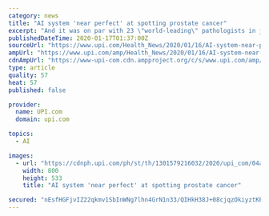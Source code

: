 ```yaml
---
category: news
title: "AI system 'near perfect' at spotting prostate cancer"
excerpt: "And it was on par with 23 \"world-leading\" pathologists in judging the severity of prostate tumors. No one is suggesting computers should replace doctors. But some researchers do think AI technology could improve the accuracy and efficiency of medical diagnoses. Typically, it works like this: Researchers develop an algorithm using \"deep learning ..."
publishedDateTime: 2020-01-17T01:37:00Z
sourceUrl: "https://www.upi.com/Health_News/2020/01/16/AI-system-near-perfect-at-spotting-prostate-cancer/1301579216032/"
ampUrl: "https://www.upi.com/amp/Health_News/2020/01/16/AI-system-near-perfect-at-spotting-prostate-cancer/1301579216032/"
cdnAmpUrl: "https://www-upi-com.cdn.ampproject.org/c/s/www.upi.com/amp/Health_News/2020/01/16/AI-system-near-perfect-at-spotting-prostate-cancer/1301579216032/"
type: article
quality: 57
heat: 57
published: false

provider:
  name: UPI.com
  domain: upi.com

topics:
  - AI

images:
  - url: "https://cdnph.upi.com/ph/st/th/1301579216032/2020/upi_com/04ad592fc35a60e3324448e1eda10bf3/v1.5/AI-system-near-perfect-at-spotting-prostate-cancer.jpg?lg=2"
    width: 800
    height: 533
    title: "AI system 'near perfect' at spotting prostate cancer"

secured: "nEsfHGFjvIZ22qkmv1SbInWNg7lhn4GrN1n33/QIHkH38J+08cjqzOkiyztKPopg1ZLZAUHl4c1b2WnRpnqp2t6lCalSWcDt5AnPqO5v1K/uzjXmcqhOAI8SEO4xAesYEAnPaBTeodxL75GN+ODt2xsgtGTqJ4nW6Qu6NCt7r0pZN0Ug+8cbPOAT7S/H7aMmCDx3axfKPuJkx83MFwVPAjsxeIIRbB9fWBKIaeXFgr8P09u6uTyu6MItWrHIrU7t1Z/FHLYw53zUtY4VYZY0n2WVNMkhfsYD/1nOtbWOoXNveBFcUKmraI4lYlD5DVM+IRpSxvBkOI0PNxupK/IbWK0cF2qmDLmZGm9wCRfADZmYcilSNO7RVzHLXv3Rw4kO9sjx1Tk+tBBskNQUY4oSfVAg1eg3sNrXF/VxmWQdd5HhUZpW3cvBsBDrc8W6r6zGF6yguFYFuFYpHZsW50SHPQ==;cfCjlNmBcIsJCySHcEyjsg=="
---
```


